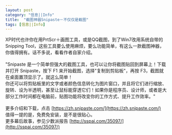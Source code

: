 ```yaml
---
layout: post
category: "信息||Info"
title:  "截图神器Snipaste－不仅仅是截图"
tags: [信息||Info]
---
```

XP时代也许你在用PrtScr＋画图工具，或是QQ截图，到了Win7改用系统自带的Snipping Tool，这些工具要么使用麻烦，要么功能简单，有这么一款截图神器，你值得拥有。话不多说，看看作者自家介绍。
<BR><BR>
 "Snipaste 是一个简单但强大的截图工具，也可以让你将截图贴回到屏幕上！下载并打开 Snipaste，按下 F1 来开始截图，选择"复制到剪贴板"，再按 F3，截图就在桌面置顶显示了。就这么简单！  
你还可以将剪贴板里的文字或者颜色信息转化为图片窗口，并且将它们进行缩放、旋转、设为半透明，甚至让鼠标能穿透它们！如果你是程序员、设计师，或者是大部分工作时间都在电脑前，贴图功能将改变你的工作方式、提升工作效率。"
<BR><BR>
更多介绍和下载，点击 [https://zh.snipaste.com/](https://zh.snipaste.com/)    
值得一提的是，免费免安装，是不是很贴心。    
更多幕后故事，参见少数派报告 [http://sspai.com/35097/](http://sspai.com/35097/)   
